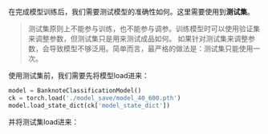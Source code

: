 在完成模型训练后，我们需要测试模型的准确性如何。这里需要使用到**测试集**。

> 测试集原则上不能参与训练，也不能参与调参。训练模型时可以使用验证集来调整参数，但测试集只是用来测试成品如何。
> 如果针对测试集来调整参数，会导致模型不够泛用。简单而言，最严格的做法是：测试集只能使用一次。

使用测试集前，我们需要先将模型load进来：
```python
model = BanknoteClassificationModel()  
ck = torch.load('./model_save/model_40_600.pth')  
model.load_state_dict(ck['model_state_dict'])
```
并将测试集load进来：
```python

```